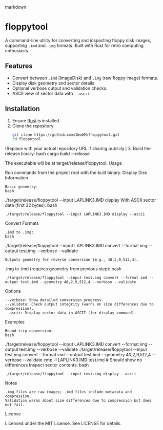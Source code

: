 markdown
# floppytool

A command-line utility for converting and inspecting floppy disk images, supporting `.imd` and `.img` formats. Built with Rust for retro computing enthusiasts.

## Features
- Convert between `.imd` (ImageDisk) and `.img` (raw floppy image) formats.
- Display disk geometry and sector details.
- Optional verbose output and validation checks.
- ASCII view of sector data with `--ascii`.

## Installation
1. Ensure [Rust](https://www.rust-lang.org/tools/install) is installed.
2. Clone the repository:
   ```bash
   git clone https://github.com/GeoKM/floppytool.git
   cd floppytool

(Replace <your-repo-url-here> with your actual repository URL if sharing publicly.)
3. Build the release binary:
bash
cargo build --release

The executable will be at target/release/floppytool.
Usage

Run commands from the project root with the built binary.
Display Disk Information

    Basic geometry:
    bash

./target/release/floppytool --input LAPLINK3.IMD display
With ASCII sector data (first 32 bytes):
bash

    ./target/release/floppytool --input LAPLINK3.IMD display --ascii

Convert Formats

    .imd to .img:
    bash

./target/release/floppytool --input LAPLINK3.IMD convert --format img --output test.img --verbose --validate

    Outputs geometry for reverse conversion (e.g., 40,2,9,512,4).

.img to .imd (requires geometry from previous step):
bash

    ./target/release/floppytool --input test.img convert --format imd --output test.imd --geometry 40,2,9,512,4 --verbose --validate

Options

    --verbose: Show detailed conversion progress.
    --validate: Check output integrity (warns on size differences due to compression).
    --ascii: Display sector data in ASCII (for display command).

Examples

    Round-trip conversion:
    bash

./target/release/floppytool --input LAPLINK3.IMD convert --format img --output test.img --verbose --validate
./target/release/floppytool --input test.img convert --format imd --output test.imd --geometry 40,2,9,512,4 --verbose --validate
cmp -l LAPLINK3.IMD test.imd  # Should show no differences
Inspect sector contents:
bash

    ./target/release/floppytool --input test.img display --ascii

Notes

    .img files are raw images; .imd files include metadata and compression.
    Validation warns about size differences due to compression but does not fail.

License

Licensed under the MIT License. See LICENSE for details.
